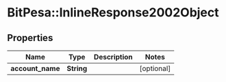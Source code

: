 # BitPesa::InlineResponse2002Object

## Properties
Name | Type | Description | Notes
------------ | ------------- | ------------- | -------------
**account_name** | **String** |  | [optional] 


